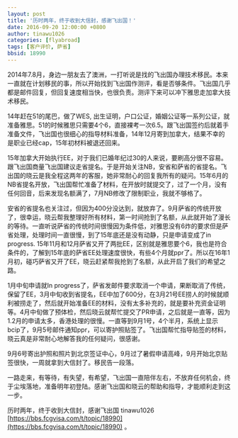 ```yaml
---
layout: post
title: '历时两年，终于收到大信封，感谢飞出国！'
date: 2016-09-20 12:00:00 +0800
author: tinawu1026
categories: [flyabroad]
tags: [客户评价, 萨省]
bbsid: 18990
---
```


2014年7.8月，身边一朋友去了澳洲，一打听说是找的飞出国办理技术移民。本来一直就在计划移民的事，所以开始找到飞出国作测评，看是否够条件。飞出国几乎都是邮件回复，但回复速度相当快，也很负责。测评下来可以冲下雅思走加拿大技术移民。

14年赶在51的尾巴，做了WES, 出生证明，户口公证，婚姻公证等一系列公证，就准备雅思。51的时候雅思只需要4个6，直接裸考一次6.5。跟飞出国签约后就着手准备文件，飞出国也很细心的指导材料准备，14年12月寄到加拿大，结果不幸的是职业已经cap，15年初材料被退还回来。

15年加拿大开始执行EE，对于我们已婚年纪过30的人来说，要刷高分很不容易。跟飞出国商量飞出国建议走省提名。于是开始关注NB，安省和萨省的省提名。飞出国的晓云是我全程这两年的客服，她非常耐心的回复我所有的疑问。15年6月的NB省提名开放，飞出国帮忙准备了材料，在开放时就提交了，过了一个月，没有任何回音，后来发现名额满了，7月NB修改了限制职业，我就不够格了。

安省的省提名也关注过，但因为400分没达到，就放弃了。9月萨省的传统开放了，很幸运，晓云帮我整理好所有材料，第一时间抢到了名额，从此就开始了漫长的等待。一直听说萨省的传统时间很慢因为条件低，对雅思没有6炸的要求但是萨省处理，处理时间一直很慢，到了15年底还是没有动静，只是申请变成了in progress. 15年11月和12月萨省又开了两批EE，区别就是雅思要个6，我也是符合条件的，了解到15年底的萨省EE处理速度很快，有些4个月就ppr了。所以在16年1月初，碰巧萨省又开了EE，晓云赶紧帮我抢到了名额，从此开启了我们的希望之路。

1月中旬申请就In progress了，萨省发邮件要求取消一个申请，果断取消了传统，保留了EE，3月中旬收到省提名，EE中加了600分，在3月21号EE捞人的时候就顺利被捞走了，然后就开始准备EE的材料，没有太多补充的，就是要补充资金证明等。4月中旬做了预体检，然后晓云就帮忙提交了PR申请，之后就是一直等，因为1.2月的申请太多，香港处理的很慢。一直等到9月1号，4个半月，系统上显示bcip了，9月5号邮件通知ppr，可以寄护照贴签了。飞出国帮忙指导贴签的材料，晓云真是非常耐心地解答我的任何疑问，很感谢。

9月6号寄出护照和照片到北京签证中心，9月过了暑假申请高峰，9月开始北京贴签很快，一周就拿到大信封了。移民告一段落。

一路走来，有等待，有失望，有希望，飞出国一直陪伴左右，不放弃任何机会，终于尘埃落地，准备明年初登陆。感谢飞出国和晓云的帮助和指导，才能顺利走到这一步。

历时两年，终于收到大信封，感谢飞出国 tinawu1026 [https://bbs.fcgvisa.com/t/topic/18990](https://bbs.fcgvisa.com/t/topic/18990) 。